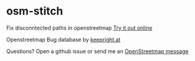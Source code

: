 # osm-stitch
Fix disconntected paths in openstreetmap [Try it out online](https://25k7zw0ria.execute-api.eu-west-1.amazonaws.com/production/index.html) 

Openstreetmap Bug database by [keepright.at](https://www.keepright.at/)

Questions? Open a github issue or send me an [OpenStreetmap message](https://www.openstreetmap.org/message/new/frogger333)

